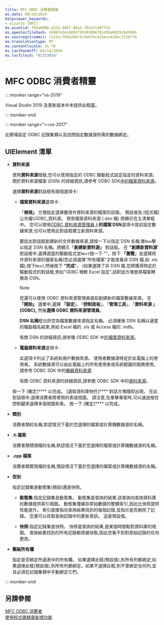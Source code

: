 ```yaml
---
title: MFC ODBC 消費者精靈
ms.date: 08/29/2019
helpviewer_keywords:
- wizards [MFC]
ms.assetid: f64a890b-a252-4887-88a1-782a7cd4ff3d
ms.openlocfilehash: 45087434c0093f99383096761d58a8029c9d5009
ms.sourcegitcommit: c123cc76bb2b6c5cde6f4c425ece420ac733bf70
ms.translationtype: MT
ms.contentlocale: zh-TW
ms.lasthandoff: 04/14/2020
ms.locfileid: "81373014"
---
```

# <a name="mfc-odbc-consumer-wizard"></a>MFC ODBC 消費者精靈

::: moniker range="vs-2019"

Visual Studio 2019 及更新版本中未提供此精靈。

::: moniker-end

::: moniker range="<=vs-2017"

此嚮導設定 ODBC 記錄集類以及訪問指定數據源所需的數據綁定。

## <a name="uielement-list"></a>UIElement 清單

- **資料來源**

  使用**資料來源**按鈕,您可以使用指定的 ODBC 驅動程式設定指定的資料來源。 關於資料來源檔案 (DSN) 的詳細資訊,請參考 ODBC SDK[中的檔案資料來源](/sql/odbc/reference/file-data-sources)。

  選擇**資料來源**對話框有兩個選項卡:

  - **檔案資料來源**選項卡:

     「**檢視」** 方塊指定選擇要用作資料來源的檔案的目錄。 預設值為 [程式檔]公共檔\ODBC_資料源。 現有檔案資料來源 (.dsn 檔) 將顯示在主清單框中。 您可以使用[ODBC 資料來源管理員](/sql/odbc/admin/odbc-data-source-administrator)上**的檔案 DSN**選項卡提前設定數據來源,也可以使用此對話框建立新資料來源。

     要從此對話框創建新的文件數據來源,請按一下以指定 DSN 名稱;單`New`擊以指定 DSN 名稱。將顯示「**創建新資料源」** 對話框。 在 **"創建新資料源'** 對話框中,選擇適當的驅動程式並`Next`按一下 ""。按下 **「瀏覽**」並選擇用作資料來源的檔案名稱(您必須選擇"所有檔案"才能查看非 DSN 檔,如 .xls 檔);按下`Next`,然後按下 **"完成**"。 (如果選擇了非 DSN 檔,您將獲得特定於驅動程式的對話框,例如"ODBC 微軟 Excel 設定",該對話方塊會將檔案轉換為 DSN。

     > [!NOTE]
     > 您還可以使用 ODBC 資料來源管理員提前創建新的檔案數據來源。 在 **「開始」** 選單中,選擇 **「設定**」、「**控制面板**」、「**管理工具**」、「**資料來源 」(ODBC),** 然後**選擇 ODBC 資料來源管理員**。

     **DSN 名稱**框允許您為檔案數據來源指定名稱。 必須確保 DSN 名稱以適當的檔副檔名結束,例如 Excel 檔的 .xls 或 Access 檔的 .mdb。

     有關 DSN 的詳細資訊,請參閱 ODBC SDK 中[的檔案資料來源](/sql/odbc/reference/file-data-sources)。

  - **電腦資料來源**選項卡:

     此選項卡列出了系統和用戶數據來源。 使用者數據源特定於此電腦上的使用者。 系統數據源可以由此電腦上的所有使用者或系統範圍的服務使用。 請參考 ODBC SDK 中的[機器資料來源](/sql/odbc/reference/machine-data-sources)

     有關 ODBC 資料來源的詳細資訊,請參閱 ODBC SDK 中的[資料來源](/sql/odbc/reference/data-sources)。

  按一下 [確定]**** 以完成。 [選取資料庫物件]**** 對話方塊隨即出現。 在此對話框中,選擇消費者將使用的表或視圖。 請注意,在單擊專案時,可以通過按住控制鍵來選擇多個視圖和表。 按一下 [確定]**** 以完成。

- **類別**

   消費者類的名稱,默認情況下基於您選擇的檔案或計算機數據源的名稱。

- **.h 檔案**

   消費者類標頭檔的名稱,默認情況下基於您選擇的檔案或計算機數據源的名稱。

- **.cpp 檔案**

   消費者類實現檔的名稱,預設情況下基於您選擇的檔案或計算機數據源的名稱。

- **型別**

   指定記錄集是動態集(預設)還是快照。

  - **動態集**:指定記錄集是動態集。 動態集是查詢的結果,該查詢向查詢資料庫的數據提供索引視圖。 動態集僅緩存原始數據的整體索引,因此比快照提供性能提升。 索引直接指向查詢結果找到的每個記錄,並指示是否刪除了記錄。 您還可以存取查詢記錄中的更新資訊。 這是預設值。

  - **快照**:指定記錄集是快照。 快照是查詢的結果,是某個時間點對資料庫的視圖。 查詢結果找到的所有記錄都將被快取,因此您看不到對原始記錄的任何更改。

- **繫結所有欄**

   指定是否綁定所選表中的所有欄。 如果選擇此框(預設值),則所有列都綁定;如果選擇此框(預設值),則所有列都綁定。如果不選擇此框,則不會綁定任何列,並且必須在記錄集類中手動綁定它們。

::: moniker-end

## <a name="see-also"></a>另請參閱

[MFC ODBC 消費者](../../mfc/reference/adding-an-mfc-odbc-consumer.md)<br/>
[使用程式碼精靈新增功能](../../ide/adding-functionality-with-code-wizards-cpp.md)
